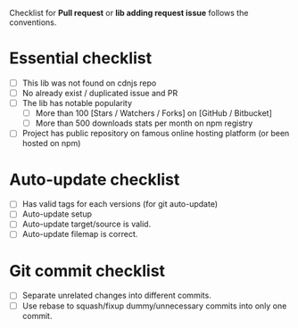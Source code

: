 Checklist for **Pull request** or **lib adding request issue** follows the conventions.

# Essential checklist
 * [ ] This lib was not found on cdnjs repo
 * [ ] No already exist / duplicated issue and PR
 * [ ] The lib has notable popularity
   *  [ ] More than 100 [Stars / Watchers / Forks] on [GitHub / Bitbucket]
   *  [ ] More than 500 downloads stats per month on npm registry
 * [ ] Project has public repository on famous online hosting platform (or been hosted on npm)

# Auto-update checklist
 * [ ] Has valid tags for each versions (for git auto-update)
 * [ ] Auto-update setup
 * [ ] Auto-update target/source is valid.
 * [ ] Auto-update filemap is correct.

# Git commit checklist
 * [ ] Separate unrelated changes into different commits.
 * [ ] Use rebase to squash/fixup dummy/unnecessary commits into only one commit.
